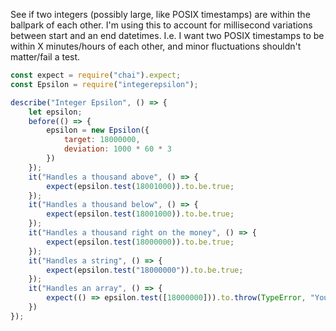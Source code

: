 See if two integers (possibly large, like POSIX timestamps) are within the ballpark of each other. I'm using this to account for millisecond variations between start and an end datetimes. I.e. I want two POSIX timestamps to be within X minutes/hours of each other, and minor fluctuations shouldn't matter/fail a test.

```js
const expect = require("chai").expect;
const Epsilon = require("integerepsilon");

describe("Integer Epsilon", () => {
    let epsilon;
    before(() => {
        epsilon = new Epsilon({
            target: 18000000,
            deviation: 1000 * 60 * 3
        }) 
    });
    it("Handles a thousand above", () => {
        expect(epsilon.test(18001000)).to.be.true;
    });
    it("Handles a thousand below", () => {
        expect(epsilon.test(18001000)).to.be.true;
    });
    it("Handles a thousand right on the money", () => {
        expect(epsilon.test(18000000)).to.be.true;
    });
    it("Handles a string", () => {
        expect(epsilon.test("18000000")).to.be.true;
    });
    it("Handles an array", () => {
        expect(() => epsilon.test([18000000])).to.throw(TypeError, "You passed an array where a number should've gone.");
    })
});
```
